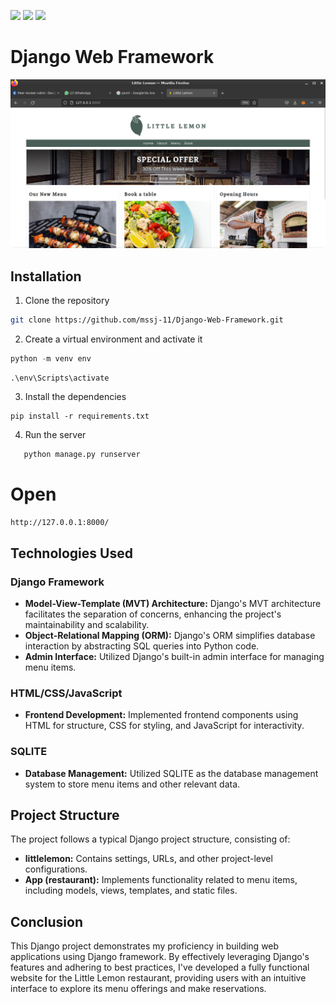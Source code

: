 ![](https://img.shields.io/badge/Python-FFD43B?style=for-the-badge&logo=python&logoColor=blue) ![](https://img.shields.io/badge/Django-092E20?style=for-the-badge&logo=django&logoColor=green) ![](https://img.shields.io/badge/SQLite-07405E?style=for-the-badge&logo=sqlite&logoColor=white)

# Django Web Framework 

<p align="center"><img src="screen.png" /></p>



## Installation

1. Clone the repository

```bash
git clone https://github.com/mssj-11/Django-Web-Framework.git
```

2. Create a virtual environment and activate it

```python
python -m venv env
```

```
.\env\Scripts\activate
```

3. Install the dependencies
```
pip install -r requirements.txt
```

4. Run the server

```bash
   python manage.py runserver
```


# Open
```bash
http://127.0.0.1:8000/
```


## Technologies Used

### Django Framework
- **Model-View-Template (MVT) Architecture:** Django's MVT architecture facilitates the separation of concerns, enhancing the project's maintainability and scalability.
- **Object-Relational Mapping (ORM):** Django's ORM simplifies database interaction by abstracting SQL queries into Python code.
- **Admin Interface:** Utilized Django's built-in admin interface for managing menu items.

### HTML/CSS/JavaScript
- **Frontend Development:** Implemented frontend components using HTML for structure, CSS for styling, and JavaScript for interactivity.

### SQLITE
- **Database Management:** Utilized SQLITE as the database management system to store menu items and other relevant data.

## Project Structure

The project follows a typical Django project structure, consisting of:
- **littlelemon:** Contains settings, URLs, and other project-level configurations.
- **App (restaurant):** Implements functionality related to menu items, including models, views, templates, and static files.

## Conclusion

This Django project demonstrates my proficiency in building web applications using Django framework. By effectively leveraging Django's features and adhering to best practices, I've developed a fully functional website for the Little Lemon restaurant, providing users with an intuitive interface to explore its menu offerings and make reservations.